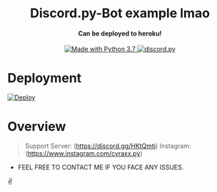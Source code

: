 <h1 align="center">
  <br>
  Discord.py-Bot example lmao
  <br>
</h1>

<h4 align="center">Can be deployed to heroku!</h4>

<p align="center">
  </a>
  <a href="https://www.python.org/downloads/">
    <img src="https://img.shields.io/badge/Made%20With-Python%203.7-blue.svg?style=for-the-badge" alt="Made with Python 3.7">
    
  <a href="https://github.com/Rapptz/discord.py/">
      <img src="https://img.shields.io/badge/discord-py-blue.svg" alt="discord.py">
  </a>
<br>

# Deployment
[![Deploy](https://www.herokucdn.com/deploy/button.svg)](https://heroku.com/deploy?template=https://github.com/cyraxxop/discordbot-example)

# Overview

> Support Server: (https://discord.gg/HKtQmtj)
> Instagram: (https://www.instagram.com/cyraxx.py)

* FEEL FREE TO CONTACT ME IF YOU FACE ANY ISSUES.

✌
